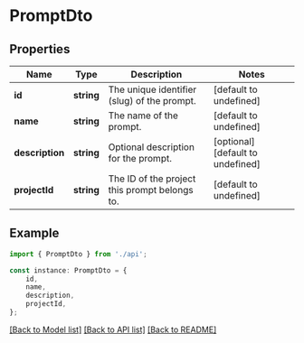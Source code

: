 # PromptDto


## Properties

Name | Type | Description | Notes
------------ | ------------- | ------------- | -------------
**id** | **string** | The unique identifier (slug) of the prompt. | [default to undefined]
**name** | **string** | The name of the prompt. | [default to undefined]
**description** | **string** | Optional description for the prompt. | [optional] [default to undefined]
**projectId** | **string** | The ID of the project this prompt belongs to. | [default to undefined]

## Example

```typescript
import { PromptDto } from './api';

const instance: PromptDto = {
    id,
    name,
    description,
    projectId,
};
```

[[Back to Model list]](../README.md#documentation-for-models) [[Back to API list]](../README.md#documentation-for-api-endpoints) [[Back to README]](../README.md)
